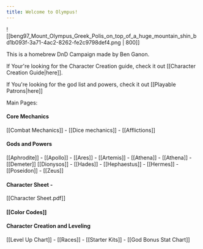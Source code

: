 ```yaml
---
title: Welcome to Olympus!
---
```

![[beng97_Mount_Olympus_Greek_Polis_on_top_of_a_huge_mountain_shin_bd1b093f-3a71-4ac2-8262-fe2c9798def4.png | 800]]

This is a homebrew DnD Campaign made by Ben Ganon.

If Your're looking for the Character Creation guide, check it out [[Character Creation Guide|here]].

If You're looking for the god list and powers, check it out [[Playable Patrons|here]] 

Main Pages:
#### Core Mechanics
[[Combat Mechanics]]  - [[Dice mechanics]] - [[Afflictions]] 

#### Gods and Powers
[[Aphrodite]] - [[Apollo]] - [[Ares]] - [[Artemis]] - [[Athena]] - [[Athena]] - [[Demeter]]
[[Dionysos]] - [[Hades]] - [[Hephaestus]] - [[Hermes]] - [[Poseidon]] - [[Zeus]]

#### Character Sheet -
[[Character Sheet.pdf]]
#### [[Color Codes]]
#### Character Creation and Leveling
[[Level Up Chart]] - [[Races]] - [[Starter Kits]] - [[God Bonus Stat Chart]]
